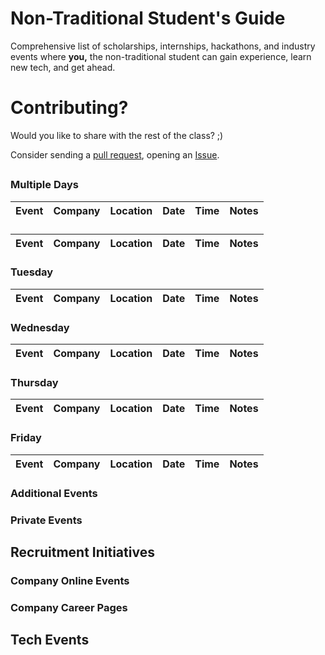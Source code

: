 # Non-Traditional Student's Guide
Comprehensive list of scholarships, internships, hackathons, and industry events where **you,** the non-traditional student can gain experience, learn new tech, and get ahead.

# Contributing? 
Would you like to share with the rest of the class? ;)  

Consider sending a [pull request](https://github.com/missCarrieMah/GHC-Events/pulls), opening an [Issue](https://github.com/missCarrieMah/GHC-Events/issues).

## 

### Multiple Days
|Event	                | Company       | Location     | Date        | Time	   | Notes       | 
|:---------------------:|---------------|--------------|-------------|---------|-------------|

### 
|Event	                | Company       | Location     | Date        | Time	   | Notes       | 
|:---------------------:|---------------|--------------|-------------|---------|-------------|

### Tuesday
|Event	                | Company       | Location     | Date        | Time	   | Notes       | 
|:---------------------:|---------------|--------------|-------------|---------|-------------|

### Wednesday
|Event	                | Company       | Location     | Date        | Time	   | Notes       | 
|:---------------------:|---------------|--------------|-------------|---------|-------------|

### Thursday
|Event	                | Company       | Location     | Date        | Time	   | Notes       | 
|:---------------------:|---------------|--------------|-------------|---------|-------------|

### Friday
|Event	                | Company       | Location     | Date        | Time	   | Notes       | 
|:---------------------:|---------------|--------------|-------------|---------|-------------|

### Additional Events

### Private Events

## Recruitment Initiatives

### Company Online Events

### Company Career Pages

## Tech Events
